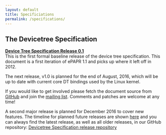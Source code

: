 ```yaml
---
layout: default
title: Specificiations
permalink: /specifications/
---
```

## **The Devicetree Specification**

**[Device Tree Specification Release 0.1](/downloads/devicetree-specification-v0.1-20160524.pdf)**  
This is the first formal baseline release of the device tree specification. This document is a first iteration of ePAPR 1.1 and picks up where it left off in 2012.

The next release, v1.0 is planned for the end of August, 2016, which will be up to date with current core DT bindings used by the Linux kernel.

If you would like to get involved please fetch the document source from [GitHub](https://github.com/devicetree-org/devicetree-specification-released) and join the [mailing list](http://vger.kernel.org/vger-lists.html#devicetree-spec). Comments and patches are welcome at any time!

A second major release is planned for December 2016 to cover new features. The timeline for planned future releases are shown [here](/releases/) and you can always find the latest release, as well as all older releases, in our GitHub repository: [Devicetree Specification release repository](https://github.com/devicetree-org/devicetree-specification-released)
